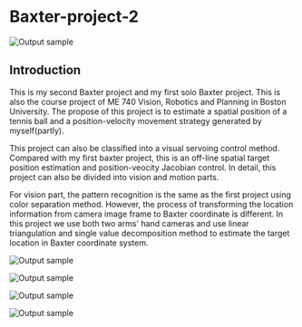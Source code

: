 # Baxter-project-2

![Output sample](https://github.com/zhouyuan7/Baxter-project-2/blob/master/source/hand_baxter.gif)

## Introduction

This is my second Baxter project and my first solo Baxter project. This is also the course project of ME 740 Vision, Robotics and Planning in Boston University. The propose of this project is to estimate a spatial position of a tennis ball and a position-velocity movement strategy generated by myself(partly).

This project can also be classified into a visual servoing control method. Compared with my first baxter project, this is an off-line spatial target position estimation and position-veocity Jacobian control. In detail, this project can also be divided into vision and motion parts.

For vision part, the pattern recognition is the same as the first project using color separation method. However, the process of transforming the location information from camera image frame to Baxter coordinate is different. In this project we use both two arms' hand cameras and use linear triangulation and single value decomposition method to estimate the target location in Baxter coordinate system.  


![Output sample](https://github.com/zhouyuan7/Baxter-project-2/blob/master/source/table_baxter.gif)

![Output sample](https://github.com/zhouyuan7/Baxter-project-2/blob/master/source/hand_own.gif)

![Output sample](https://github.com/zhouyuan7/Baxter-project-2/blob/master/source/table_own.gif)

![Output sample](https://github.com/zhouyuan7/Baxter-project-2/blob/master/source/simulation.gif)
